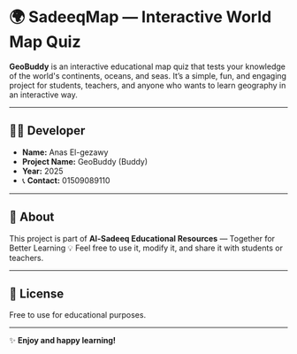 # 🌍 SadeeqMap — Interactive World Map Quiz

**GeoBuddy** is an interactive educational map quiz that tests your knowledge of the world's continents, oceans, and seas.
It’s a simple, fun, and engaging project for students, teachers, and anyone who wants to learn geography in an interactive way.

---

## 👨‍💻 Developer

- **Name:** Anas El-gezawy
- **Project Name:** GeoBuddy (Buddy)
- **Year:** 2025
- 📞 **Contact:** 01509089110

---

## 📘 About

This project is part of **Al-Sadeeq Educational Resources** — Together for Better Learning 💡
Feel free to use it, modify it, and share it with students or teachers.

---

## 📜 License

Free to use for educational purposes.

---

✨ **Enjoy and happy learning!**